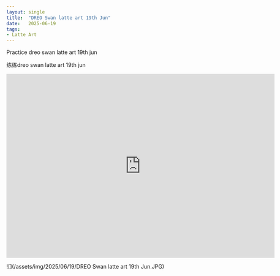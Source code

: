 ```yaml
---
layout: single
title:  "DREO Swan latte art 19th Jun"
date:   2025-06-19
tags:
- Latte Art
---
```


Practice dreo swan latte art 19th jun

练练dreo swan latte art 19th jun

<div class="embed-container">
  <iframe
      src="https://www.youtube.com/embed/x6k15JggzNg"
      width="700"
      height="480"
      frameborder="0"
      allowfullscreen="true">
  </iframe>
</div>

![](/assets/img/2025/06/19/DREO Swan latte art 19th Jun.JPG)
